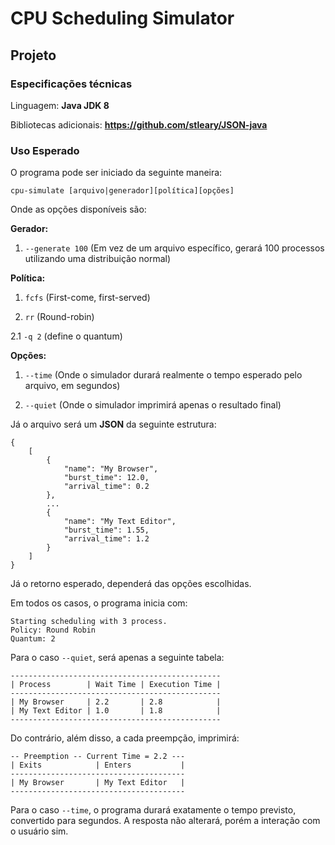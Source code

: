 # CPU Scheduling Simulator #

## Projeto ##

### Especificações técnicas ###

Linguagem: **Java JDK 8**

Bibliotecas adicionais: **https://github.com/stleary/JSON-java**

### Uso Esperado ###

O programa pode ser iniciado da seguinte maneira:

`cpu-simulate [arquivo|generador][política][opções]`

Onde as opções disponíveis são:

**Gerador:**

1. `--generate 100` (Em vez de um arquivo específico, gerará 100 processos utilizando uma distribuição normal)

**Política:**

1. `fcfs` (First-come, first-served)

2. `rr` (Round-robin)

2.1 `-q 2` (define o quantum)

**Opções:**

1. `--time` (Onde o simulador durará realmente o tempo esperado pelo arquivo, em segundos)

2. `--quiet` (Onde o simulador imprimirá apenas o resultado final)

Já o arquivo será um **JSON** da seguinte estrutura:

```
{
    [
        {
            "name": "My Browser",
            "burst_time": 12.0,
            "arrival_time": 0.2
        },
        ...
        {
            "name": "My Text Editor",
            "burst_time": 1.55,
            "arrival_time": 1.2
        }
    ]
}
```

Já o retorno esperado, dependerá das opções escolhidas.

Em todos os casos, o programa inicia com:

```
Starting scheduling with 3 process.
Policy: Round Robin
Quantum: 2
```

Para o caso `--quiet`, será apenas a seguinte tabela:

```
-----------------------------------------------
| Process        | Wait Time | Execution Time |
-----------------------------------------------
| My Browser     | 2.2       | 2.8            |
| My Text Editor | 1.0       | 1.8            |
-----------------------------------------------
```

Do contrário, além disso, a cada preempção, imprimirá:

```
-- Preemption -- Current Time = 2.2 ---
| Exits            | Enters           |
---------------------------------------
| My Browser       | My Text Editor   |
---------------------------------------
```

Para o caso `--time`, o programa durará exatamente o tempo previsto, convertido para segundos. A resposta não alterará, porém a interação com o usuário sim.
